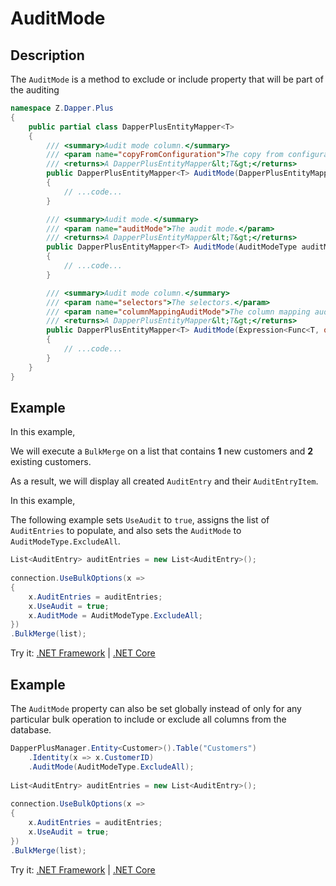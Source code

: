 # AuditMode

## Description

The `AuditMode` is a method to exclude or include property that will be part of the auditing

```csharp
namespace Z.Dapper.Plus
{
    public partial class DapperPlusEntityMapper<T>
    {
        /// <summary>Audit mode column.</summary>
        /// <param name="copyFromConfiguration">The copy from configuration.</param>
        /// <returns>A DapperPlusEntityMapper&lt;T&gt;</returns>
        public DapperPlusEntityMapper<T> AuditMode(DapperPlusEntityMapper<T> copyFromConfiguration)
        {
            // ...code...
        }

        /// <summary>Audit mode.</summary>
        /// <param name="auditMode">The audit mode.</param>
        /// <returns>A DapperPlusEntityMapper&lt;T&gt;</returns>
        public DapperPlusEntityMapper<T> AuditMode(AuditModeType auditMode)
        {
            // ...code...
        }

        /// <summary>Audit mode column.</summary>
        /// <param name="selectors">The selectors.</param>
        /// <param name="columnMappingAuditMode">The column mapping audit mode.</param>
        /// <returns>A DapperPlusEntityMapper&lt;T&gt;</returns>
        public DapperPlusEntityMapper<T> AuditMode(Expression<Func<T, object>> selectors, ColumnMappingAuditModeType columnMappingAuditMode)
        {
            // ...code...
        } 
    }
}
```

## Example

In this example,

We will execute a `BulkMerge` on a list that contains **1** new customers and **2** existing customers.



As a result, we will display all created `AuditEntry` and their `AuditEntryItem`.



In this example,

The following example sets `UseAudit` to `true`, assigns the list of `AuditEntries` to populate, and also sets the `AuditMode` to `AuditModeType.ExcludeAll`.

```csharp
List<AuditEntry> auditEntries = new List<AuditEntry>(); 
        
connection.UseBulkOptions(x => 
{ 
    x.AuditEntries = auditEntries; 
    x.UseAudit = true;
    x.AuditMode = AuditModeType.ExcludeAll;
})
.BulkMerge(list); 
```

Try it: [.NET Framework](https://dotnetfiddle.net/ulrLSL) | [.NET Core](https://dotnetfiddle.net/T5MgRa)

## Example

The `AuditMode` property can also be set globally instead of only for any particular bulk operation to include or exclude all columns from the database.

```csharp
DapperPlusManager.Entity<Customer>().Table("Customers")
    .Identity(x => x.CustomerID)
    .AuditMode(AuditModeType.ExcludeAll);
        
List<AuditEntry> auditEntries = new List<AuditEntry>(); 
        
connection.UseBulkOptions(x => 
{ 
    x.AuditEntries = auditEntries; 
    x.UseAudit = true;
})
.BulkMerge(list);
```

Try it: [.NET Framework](https://dotnetfiddle.net/BtWOMy) | [.NET Core](https://dotnetfiddle.net/ezJ9Iu)
